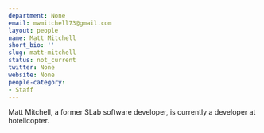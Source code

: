 ```yaml
---
department: None
email: mwmitchell73@gmail.com
layout: people
name: Matt Mitchell
short_bio: ''
slug: matt-mitchell
status: not_current
twitter: None
website: None
people-category:
- Staff
---
```


Matt Mitchell, a former SLab software developer, is currently a developer at hotelicopter.
